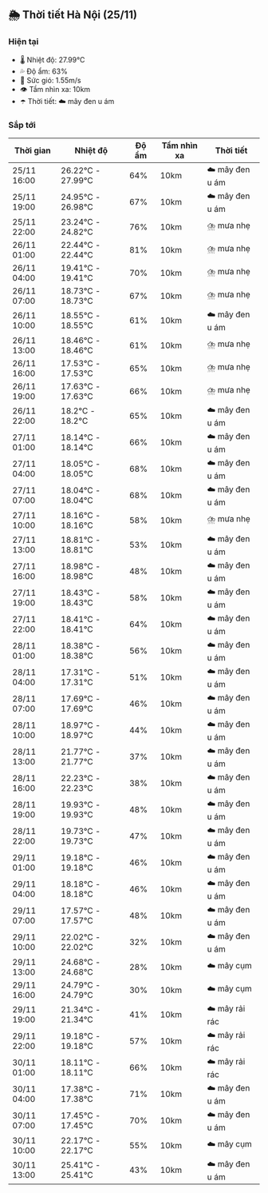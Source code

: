 ## 🌦️ Thời tiết Hà Nội (25/11)

### Hiện tại

- 🌡️ Nhiệt độ: 27.99℃
- 💦 Độ ẩm: 63%
- 💨 Sức gió: 1.55m/s
- 👁️ Tầm nhìn xa: 10km
- ☂️ Thời tiết: ☁️ mây đen u ám

### Sắp tới

| Thời gian | Nhiệt độ | Độ ẩm | Tầm nhìn xa | Thời tiết |
| --- | --- | --- | --- | --- |
| 25/11 16:00 | 26.22℃ - 27.99℃ | 64% | 10km | ☁️ mây đen u ám |
| 25/11 19:00 | 24.95℃ - 26.98℃ | 67% | 10km | ☁️ mây đen u ám |
| 25/11 22:00 | 23.24℃ - 24.82℃ | 76% | 10km | ⛈️ mưa nhẹ |
| 26/11 01:00 | 22.44℃ - 22.44℃ | 81% | 10km | ⛈️ mưa nhẹ |
| 26/11 04:00 | 19.41℃ - 19.41℃ | 70% | 10km | ⛈️ mưa nhẹ |
| 26/11 07:00 | 18.73℃ - 18.73℃ | 67% | 10km | ⛈️ mưa nhẹ |
| 26/11 10:00 | 18.55℃ - 18.55℃ | 61% | 10km | ☁️ mây đen u ám |
| 26/11 13:00 | 18.46℃ - 18.46℃ | 61% | 10km | ⛈️ mưa nhẹ |
| 26/11 16:00 | 17.53℃ - 17.53℃ | 65% | 10km | ⛈️ mưa nhẹ |
| 26/11 19:00 | 17.63℃ - 17.63℃ | 66% | 10km | ⛈️ mưa nhẹ |
| 26/11 22:00 | 18.2℃ - 18.2℃ | 65% | 10km | ☁️ mây đen u ám |
| 27/11 01:00 | 18.14℃ - 18.14℃ | 66% | 10km | ☁️ mây đen u ám |
| 27/11 04:00 | 18.05℃ - 18.05℃ | 68% | 10km | ☁️ mây đen u ám |
| 27/11 07:00 | 18.04℃ - 18.04℃ | 68% | 10km | ☁️ mây đen u ám |
| 27/11 10:00 | 18.16℃ - 18.16℃ | 58% | 10km | ⛈️ mưa nhẹ |
| 27/11 13:00 | 18.81℃ - 18.81℃ | 53% | 10km | ☁️ mây đen u ám |
| 27/11 16:00 | 18.98℃ - 18.98℃ | 48% | 10km | ☁️ mây đen u ám |
| 27/11 19:00 | 18.43℃ - 18.43℃ | 58% | 10km | ☁️ mây đen u ám |
| 27/11 22:00 | 18.41℃ - 18.41℃ | 64% | 10km | ☁️ mây đen u ám |
| 28/11 01:00 | 18.38℃ - 18.38℃ | 56% | 10km | ☁️ mây đen u ám |
| 28/11 04:00 | 17.31℃ - 17.31℃ | 51% | 10km | ☁️ mây đen u ám |
| 28/11 07:00 | 17.69℃ - 17.69℃ | 46% | 10km | ☁️ mây đen u ám |
| 28/11 10:00 | 18.97℃ - 18.97℃ | 44% | 10km | ☁️ mây đen u ám |
| 28/11 13:00 | 21.77℃ - 21.77℃ | 37% | 10km | ☁️ mây đen u ám |
| 28/11 16:00 | 22.23℃ - 22.23℃ | 38% | 10km | ☁️ mây đen u ám |
| 28/11 19:00 | 19.93℃ - 19.93℃ | 48% | 10km | ☁️ mây đen u ám |
| 28/11 22:00 | 19.73℃ - 19.73℃ | 47% | 10km | ☁️ mây đen u ám |
| 29/11 01:00 | 19.18℃ - 19.18℃ | 46% | 10km | ☁️ mây đen u ám |
| 29/11 04:00 | 18.18℃ - 18.18℃ | 46% | 10km | ☁️ mây đen u ám |
| 29/11 07:00 | 17.57℃ - 17.57℃ | 48% | 10km | ☁️ mây đen u ám |
| 29/11 10:00 | 22.02℃ - 22.02℃ | 32% | 10km | ☁️ mây đen u ám |
| 29/11 13:00 | 24.68℃ - 24.68℃ | 28% | 10km | ☁️ mây cụm |
| 29/11 16:00 | 24.79℃ - 24.79℃ | 30% | 10km | ☁️ mây cụm |
| 29/11 19:00 | 21.34℃ - 21.34℃ | 41% | 10km | ☁️ mây rải rác |
| 29/11 22:00 | 19.18℃ - 19.18℃ | 57% | 10km | ☁️ mây rải rác |
| 30/11 01:00 | 18.11℃ - 18.11℃ | 66% | 10km | ☁️ mây rải rác |
| 30/11 04:00 | 17.38℃ - 17.38℃ | 71% | 10km | ☁️ mây đen u ám |
| 30/11 07:00 | 17.45℃ - 17.45℃ | 70% | 10km | ☁️ mây đen u ám |
| 30/11 10:00 | 22.17℃ - 22.17℃ | 55% | 10km | ☁️ mây cụm |
| 30/11 13:00 | 25.41℃ - 25.41℃ | 43% | 10km | ☁️ mây đen u ám |
